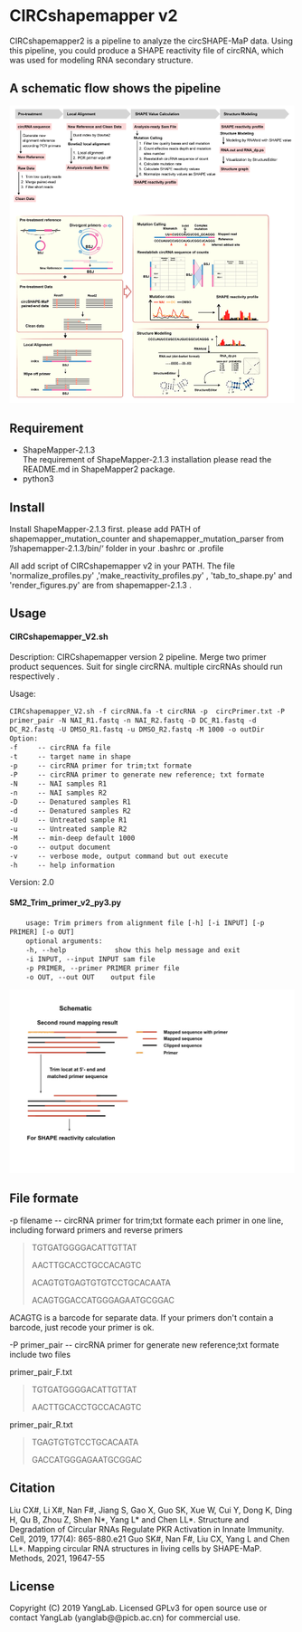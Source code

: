 CIRCshapemapper v2 
============================================
CIRCshapemapper2  is a pipeline to analyze the circSHAPE-MaP data. Using this pipeline, you could produce a SHAPE reactivity file of circRNA, which was used for modeling RNA secondary structure.


A schematic flow shows the pipeline
-------------------------------------

![image](https://github.com/YangLab/CIRCshapemapper/blob/master/CIRCshapemapper%20v2/CIRCshapemapper%20v2%20pipeline.jpg)


Requirement
------------------------------------
* ShapeMapper-2.1.3   
The requirement of ShapeMapper-2.1.3 installation please read the README.md in ShapeMapper2 package. 
* python3

Install
------------------------------------
Install ShapeMapper-2.1.3 first.
please add PATH of shapemapper_mutation_counter and shapemapper_mutation_parser from ’/shapemapper-2.1.3/bin/‘ folder in your .bashrc or .profile

All add script of CIRCshapemapper v2 in your PATH. The file 'normalize_profiles.py' ,'make_reactivity_profiles.py' , 'tab_to_shape.py' and 'render_figures.py' are from  shapemapper-2.1.3 .



Usage
----------------------------------
#### CIRCshapemapper_V2.sh
Description:
	CIRCshapemapper version 2 pipeline. Merge two primer product sequences. Suit for single circRNA. multiple circRNAs should run respectively
.

Usage:

    CIRCshapemapper_V2.sh -f circRNA.fa -t circRNA -p  circPrimer.txt -P primer_pair -N NAI_R1.fastq -n NAI_R2.fastq -D DC_R1.fastq -d DC_R2.fastq -U DMSO_R1.fastq -u DMSO_R2.fastq -M 1000 -o outDir
	Option:
 	-f     -- circRNA fa file
 	-t     -- target name in shape
 	-p     -- circRNA primer for trim;txt formate
 	-P     -- circRNA primer to generate new reference; txt formate
 	-N     -- NAI samples R1
	-n     -- NAI samples R2
 	-D     -- Denatured samples R1
 	-d     -- Denatured samples R2
	-U     -- Untreated sample R1
 	-u     -- Untreated sample R2
	-M     -- min-deep default 1000
	-o     -- output document
	-v     -- verbose mode, output command but out execute
	-h     -- help information

Version: 2.0




#### SM2_Trim_primer_v2_py3.py

		usage: Trim primers from alignment file [-h] [-i INPUT] [-p PRIMER] [-o OUT]
		optional arguments:
		-h, --help            show this help message and exit
		-i INPUT, --input INPUT sam file
		-p PRIMER, --primer PRIMER primer file 
		-o OUT, --out OUT    output file
![image](https://github.com/YangLab/circSHAPEmapper/blob/master/CIRCshapemapper%20v2/003.jpeg)


File formate
----------------------------------

-p  filename   -- circRNA primer for trim;txt formate
each primer in one line, including forward primers and reverse primers
>TGTGATGGGGACATTGTTAT
>
>AACTTGCACCTGCCACAGTC
>
>ACAGTGTGAGTGTGTCCTGCACAATA
>
>ACAGTGGACCATGGGAGAATGCGGAC

ACAGTG is a barcode for separate data. If your primers don't contain a barcode, just recode your primer is ok. 



-P	primer_pair	-- circRNA primer for generate new reference;txt formate 
include two files

primer_pair_F.txt
>TGTGATGGGGACATTGTTAT
>
>AACTTGCACCTGCCACAGTC

primer_pair_R.txt
>TGAGTGTGTCCTGCACAATA
>
>GACCATGGGAGAATGCGGAC
 
 
 

## Citation
Liu CX#, Li X#, Nan F#, Jiang S, Gao X, Guo SK, Xue W, Cui Y, Dong K, Ding H, Qu B, Zhou Z, Shen N*, Yang L* and Chen LL*. Structure and Degradation of Circular RNAs Regulate PKR Activation in Innate Immunity. Cell, 2019, 177(4): 865-880.e21
Guo SK#, Nan F#, Liu CX, Yang L and Chen LL*. Mapping circular RNA structures in living cells by SHAPE-MaP. Methods, 2021, 19647-55
## License
Copyright (C) 2019 YangLab. Licensed GPLv3 for open source use or contact YangLab (yanglab@@picb.ac.cn) for commercial use.

